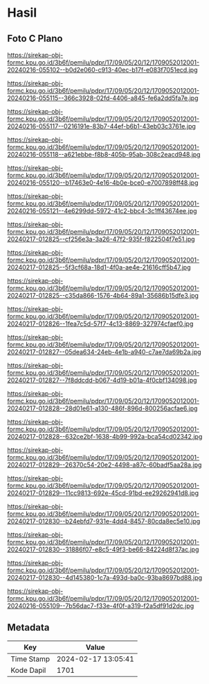 # Hasil

## Foto C Plano

https://sirekap-obj-formc.kpu.go.id/3b6f/pemilu/pdpr/17/09/05/20/12/1709052012001-20240216-055102--b0d2e060-c913-40ec-b17f-e083f7051ecd.jpg

https://sirekap-obj-formc.kpu.go.id/3b6f/pemilu/pdpr/17/09/05/20/12/1709052012001-20240216-055115--366c3928-02fd-4406-a845-fe6a2dd5fa7e.jpg

https://sirekap-obj-formc.kpu.go.id/3b6f/pemilu/pdpr/17/09/05/20/12/1709052012001-20240216-055117--0216191e-83b7-44ef-b6b1-43eb03c3761e.jpg

https://sirekap-obj-formc.kpu.go.id/3b6f/pemilu/pdpr/17/09/05/20/12/1709052012001-20240216-055118--a621ebbe-f8b8-405b-95ab-308c2eacd948.jpg

https://sirekap-obj-formc.kpu.go.id/3b6f/pemilu/pdpr/17/09/05/20/12/1709052012001-20240216-055120--b17463e0-4e16-4b0e-bce0-e7007898ff48.jpg

https://sirekap-obj-formc.kpu.go.id/3b6f/pemilu/pdpr/17/09/05/20/12/1709052012001-20240216-055121--4e6299dd-5972-41c2-bbc4-3c1ff43674ee.jpg

https://sirekap-obj-formc.kpu.go.id/3b6f/pemilu/pdpr/17/09/05/20/12/1709052012001-20240217-012825--cf256e3a-3a26-47f2-935f-f822504f7e51.jpg

https://sirekap-obj-formc.kpu.go.id/3b6f/pemilu/pdpr/17/09/05/20/12/1709052012001-20240217-012825--5f3cf68a-18d1-4f0a-ae4e-21616cff5b47.jpg

https://sirekap-obj-formc.kpu.go.id/3b6f/pemilu/pdpr/17/09/05/20/12/1709052012001-20240217-012825--c35da866-1576-4b64-89a1-35686b15dfe3.jpg

https://sirekap-obj-formc.kpu.go.id/3b6f/pemilu/pdpr/17/09/05/20/12/1709052012001-20240217-012826--1fea7c5d-57f7-4c13-8869-327974cfaef0.jpg

https://sirekap-obj-formc.kpu.go.id/3b6f/pemilu/pdpr/17/09/05/20/12/1709052012001-20240217-012827--05dea634-24eb-4e1b-a940-c7ae7da69b2a.jpg

https://sirekap-obj-formc.kpu.go.id/3b6f/pemilu/pdpr/17/09/05/20/12/1709052012001-20240217-012827--7f8ddcdd-b067-4d19-b01a-4f0cbf134098.jpg

https://sirekap-obj-formc.kpu.go.id/3b6f/pemilu/pdpr/17/09/05/20/12/1709052012001-20240217-012828--28d01e61-a130-486f-896d-800256acfae6.jpg

https://sirekap-obj-formc.kpu.go.id/3b6f/pemilu/pdpr/17/09/05/20/12/1709052012001-20240217-012828--632ce2bf-1638-4b99-992a-bca54cd02342.jpg

https://sirekap-obj-formc.kpu.go.id/3b6f/pemilu/pdpr/17/09/05/20/12/1709052012001-20240217-012829--26370c54-20e2-4498-a87c-60badf5aa28a.jpg

https://sirekap-obj-formc.kpu.go.id/3b6f/pemilu/pdpr/17/09/05/20/12/1709052012001-20240217-012829--11cc9813-692e-45cd-91bd-ee29262941d8.jpg

https://sirekap-obj-formc.kpu.go.id/3b6f/pemilu/pdpr/17/09/05/20/12/1709052012001-20240217-012830--b24ebfd7-931e-4dd4-8457-80cda8ec5e10.jpg

https://sirekap-obj-formc.kpu.go.id/3b6f/pemilu/pdpr/17/09/05/20/12/1709052012001-20240217-012830--31886f07-e8c5-49f3-be66-84224d8f37ac.jpg

https://sirekap-obj-formc.kpu.go.id/3b6f/pemilu/pdpr/17/09/05/20/12/1709052012001-20240217-012830--4d145380-1c7a-493d-ba0c-93ba8697bd88.jpg

https://sirekap-obj-formc.kpu.go.id/3b6f/pemilu/pdpr/17/09/05/20/12/1709052012001-20240216-055109--7b56dac7-f33e-4f0f-a319-f2a5df91d2dc.jpg


## Metadata

| Key        | Value               |
| ---------- | ------------------- |
| Time Stamp | 2024-02-17 13:05:41 |
| Kode Dapil | 1701                |



